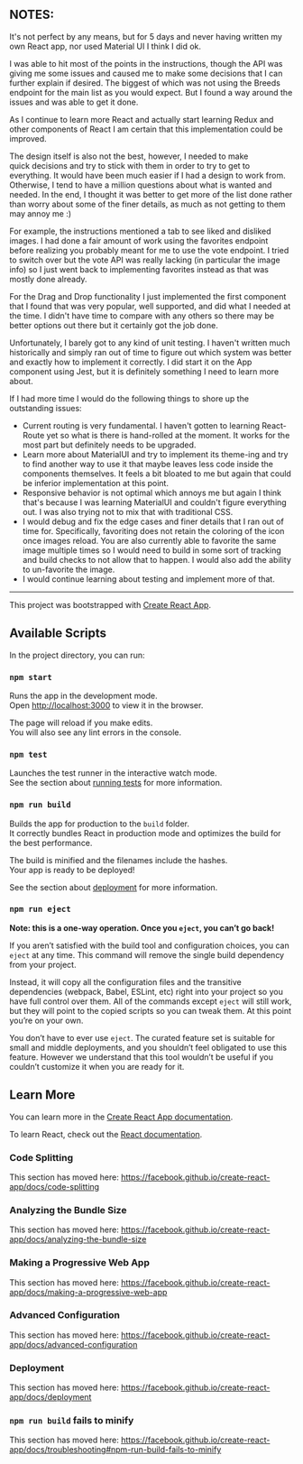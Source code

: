 ## NOTES:

It's not perfect by any means, but for 5 days and never having written my own React app, nor used Material UI I think I did ok.

I was able to hit most of the points in the instructions, though the API was giving me some issues and caused me to make some decisions that I can further explain if desired. The biggest of which was not using the Breeds endpoint for the main list as you would expect. But I found a way around the issues and was able to get it done.

As I continue to learn more React and actually start learning Redux and other components of React I am certain that this implementation could be improved. 

The design itself is also not the best, however, I needed to make quick decisions and try to stick with them in order to try to get to everything. It would have been much easier if I had a design to work from. Otherwise, I tend to have a million questions about what is wanted and needed. In the end, I thought it was better to get more of the list done rather than worry about some of the finer details, as much as not getting to them may annoy me :)

For example, the instructions mentioned a tab to see liked and disliked images. I had done a fair amount of work using the favorites endpoint before realizing you probably meant for me to use the vote endpoint. I tried to switch over but the vote API was really lacking (in particular the image info) so I just went back to implementing favorites instead as that was mostly done already.

For the Drag and Drop functionality I just implemented the first component that I found that was very popular, well supported, and did what I needed at the time. I didn't have time to compare with any others so there may be better options out there but it certainly got the job done.

Unfortunately, I barely got to any kind of unit testing. I haven't written much historically and simply ran out of time to figure out which system was better and exactly how to implement it correctly. I did start it on the App component using Jest, but it is definitely something I need to learn more about.

If I had more time I would do the following things to shore up the outstanding issues:

- Current routing is very fundamental. I haven't gotten to learning React-Route yet so what is there is hand-rolled at the moment. It works for the most part but definitely needs to be upgraded.
- Learn more about MaterialUI and try to implement its theme-ing and try to find another way to use it that maybe leaves less code inside the components themselves. It feels a bit bloated to me but again that could be inferior implementation at this point.
- Responsive behavior is not optimal which annoys me but again I think that's because I was learning MaterialUI and couldn't figure everything out. I was also trying not to mix that with traditional CSS.
- I would debug and fix the edge cases and finer details that I ran out of time for. Specifically, favoriting does not retain the coloring of the icon once images reload. You are also currently able to favorite the same image multiple times so I would need to build in some sort of tracking and build checks to not allow that to happen. I would also add the ability to un-favorite the image. 
- I would continue learning about testing and implement more of that.

------------

This project was bootstrapped with [Create React App](https://github.com/facebook/create-react-app).

## Available Scripts

In the project directory, you can run:

### `npm start`

Runs the app in the development mode.<br />
Open [http://localhost:3000](http://localhost:3000) to view it in the browser.

The page will reload if you make edits.<br />
You will also see any lint errors in the console.

### `npm test`

Launches the test runner in the interactive watch mode.<br />
See the section about [running tests](https://facebook.github.io/create-react-app/docs/running-tests) for more information.

### `npm run build`

Builds the app for production to the `build` folder.<br />
It correctly bundles React in production mode and optimizes the build for the best performance.

The build is minified and the filenames include the hashes.<br />
Your app is ready to be deployed!

See the section about [deployment](https://facebook.github.io/create-react-app/docs/deployment) for more information.

### `npm run eject`

**Note: this is a one-way operation. Once you `eject`, you can’t go back!**

If you aren’t satisfied with the build tool and configuration choices, you can `eject` at any time. This command will remove the single build dependency from your project.

Instead, it will copy all the configuration files and the transitive dependencies (webpack, Babel, ESLint, etc) right into your project so you have full control over them. All of the commands except `eject` will still work, but they will point to the copied scripts so you can tweak them. At this point you’re on your own.

You don’t have to ever use `eject`. The curated feature set is suitable for small and middle deployments, and you shouldn’t feel obligated to use this feature. However we understand that this tool wouldn’t be useful if you couldn’t customize it when you are ready for it.

## Learn More

You can learn more in the [Create React App documentation](https://facebook.github.io/create-react-app/docs/getting-started).

To learn React, check out the [React documentation](https://reactjs.org/).

### Code Splitting

This section has moved here: https://facebook.github.io/create-react-app/docs/code-splitting

### Analyzing the Bundle Size

This section has moved here: https://facebook.github.io/create-react-app/docs/analyzing-the-bundle-size

### Making a Progressive Web App

This section has moved here: https://facebook.github.io/create-react-app/docs/making-a-progressive-web-app

### Advanced Configuration

This section has moved here: https://facebook.github.io/create-react-app/docs/advanced-configuration

### Deployment

This section has moved here: https://facebook.github.io/create-react-app/docs/deployment

### `npm run build` fails to minify

This section has moved here: https://facebook.github.io/create-react-app/docs/troubleshooting#npm-run-build-fails-to-minify
